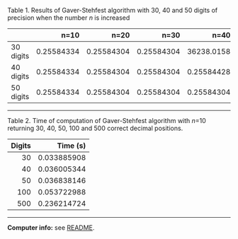 Table 1. Results of Gaver-Stehfest algorithm with 30, 40 and 50 digits of precision when the number *n* is increased

|         |n=10      |n=20      |n=30      |n=40      |n=50      |n=60      |
|---------|---------:|---------:|---------:|---------:|---------:|---------:|
|30 digits|0.25584334|0.25584304|0.25584304|36238.0158|-1.5949e17|-1.0483e31|
|40 digits|0.25584334|0.25584304|0.25584304|0.25584428|-3.5452e6 |-2.2530e20|
|50 digits|0.25584334|0.25584304|0.25584304|0.25584304|0.25376284|-1.1717e10|

------------

Table 2. Time of computation of Gaver-Stehfest algorithm with *n*=10 returning 30, 40, 50, 100 and 500 correct decimal positions.

|Digits|Time (s)   |
|-----:|----------:|
|30    |0.033885908|
|40    |0.036005344|
|50    |0.036838146|
|100   |0.053722988|
|500   |0.236214724|

------------

**Computer info:** see <a href=https://github.com/oscarsaleta/KouJDM/blob/master/README.md>README</a>.
